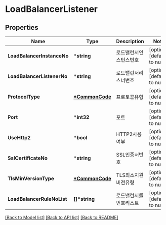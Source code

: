 # LoadBalancerListener

## Properties
Name | Type | Description | Notes
------------ | ------------- | ------------- | -------------
**LoadBalancerInstanceNo** | ***string** | 로드밸런서인스턴스번호 | [optional] [default to null]
**LoadBalancerListenerNo** | ***string** | 로드밸런서리스너번호 | [optional] [default to null]
**ProtocolType** | **[*CommonCode](CommonCode.md)** | 프로토콜유형 | [optional] [default to null]
**Port** | ***int32** | 포트 | [optional] [default to null]
**UseHttp2** | ***bool** | HTTP2사용여부 | [optional] [default to null]
**SslCertificateNo** | ***string** | SSL인증서번호 | [optional] [default to null]
**TlsMinVersionType** | **[*CommonCode](CommonCode.md)** | TLS최소지원버전유형 | [optional] [default to null]
**LoadBalancerRuleNoList** | **[]\*string** | 로드밸런서룰번호리스트 | [optional] [default to null]

[[Back to Model list]](../README.md#documentation-for-models) [[Back to API list]](../README.md#documentation-for-api-endpoints) [[Back to README]](../README.md)



